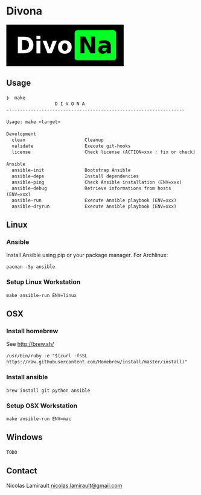 # Divona

![divona](logo.png)

## Usage

```shell
❯  make
                  D I V O N A
------------------------------------------------------------------

Usage: make <target>

Development
  clean                      Cleanup
  validate                   Execute git-hooks
  license                    Check license (ACTION=xxx : fix or check)

Ansible
  ansible-init               Bootstrap Ansible
  ansible-deps               Install dependencies
  ansible-ping               Check Ansible installation (ENV=xxx)
  ansible-debug              Retrieve informations from hosts (ENV=xxx)
  ansible-run                Execute Ansible playbook (ENV=xxx)
  ansible-dryrun             Execute Ansible playbook (ENV=xxx)
```

## Linux

### Ansible

Install Ansible using pip or your package manager. For Archlinux:

```shell
pacman -Sy ansible
```

### Setup Linux Workstation

```shell
make ansible-run ENV=linux
```

## OSX

### Install homebrew

See http://brew.sh/

```shell
/usr/bin/ruby -e "$(curl -fsSL https://raw.githubusercontent.com/Homebrew/install/master/install)"
```

### Install ansible

```shell
brew install git python ansible
```

### Setup OSX Workstation

```shell
make ansible-run ENV=mac
```

## Windows

`TODO`

## Contact

Nicolas Lamirault <nicolas.lamirault@gmail.com>
